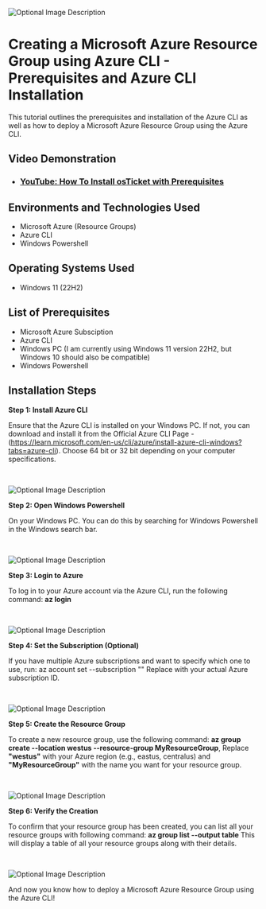 <p align="center">


</p>
<p>

![Optional Image Description](https://i.imgur.com/2jcBIlK.jpeg)


</p>
<p>


<h1> Creating a Microsoft Azure Resource Group using Azure CLI - Prerequisites and Azure CLI  Installation</h1>
This tutorial outlines the prerequisites and installation of the Azure CLI as well as how to deploy a Microsoft Azure Resource Group using the Azure CLI. <br />


<h2>Video Demonstration</h2>

- ### [YouTube: How To Install osTicket with Prerequisites](https://www.youtube.com)

<h2>Environments and Technologies Used</h2>

- Microsoft Azure (Resource Groups)
- Azure CLI
- Windows Powershell

<h2>Operating Systems Used </h2>

- Windows 11</b> (22H2)

<h2>List of Prerequisites</h2>

- Microsoft Azure Subsciption
- Azure CLI 
- Windows PC (I am currently using Windows 11 version 22H2, but Windows 10 should also be compatible)
- Windows Powershell 

<h2>Installation Steps</h2>

<p>

</p>
<p>

  **Step 1: Install Azure CLI**

Ensure that the Azure CLI is installed on your Windows PC. If not, you can download and install it from the Official Azure CLI Page - (https://learn.microsoft.com/en-us/cli/azure/install-azure-cli-windows?tabs=azure-cli). Choose 64 bit or 32 bit depending on your computer specifications.


</p>
<br />

<p>
 
![Optional Image Description](https://i.imgur.com/LmCIM39.png)

</p>
<p>

  **Step 2: Open Windows Powershell**

On your Windows PC. You can do this by searching for Windows Powershell in the Windows search bar.
</p>
<br />

<p>

![Optional Image Description](https://i.imgur.com/6GmWHF7.png)

</p>
<p>

**Step 3: Login to Azure**

To log in to your Azure account via the Azure CLI, run the following command:
**az login**


</p>
<br />

<p>

![Optional Image Description](https://i.imgur.com/tEQYdV2.png)


</p>
<p>

**Step 4: Set the Subscription (Optional)**

If you have multiple Azure subscriptions and want to specify which one to use, run:
az account set --subscription "<Your-Subscription-Id>"
Replace <Your-Subscription-Id> with your actual Azure subscription ID.



</p>
<br />

<p>

![Optional Image Description](https://i.imgur.com/zZUyuOF.png)

</p>
<p>

**Step 5: Create the Resource Group**

To create a new resource group, use the following command: **az group create --location westus --resource-group MyResourceGroup**,
Replace **"westus"** with your Azure region (e.g., eastus, centralus) and **"MyResourceGroup"** with the name you want for your resource group.


</p>
<br />

<p>

![Optional Image Description](https://i.imgur.com/Pig9K2a.png)

</p>
<p>

**Step 6: Verify the Creation**

To confirm that your resource group has been created, you can list all your resource groups with  following command:
**az group list --output table**
This will display a table of all your resource groups along with their details.

</p>
<br />

<p>

 ![Optional Image Description](https://i.imgur.com/lQ589qG.png)

</p>
<p>

And now you know how to deploy a Microsoft Azure Resource Group using the Azure CLI!

